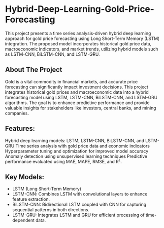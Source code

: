 # Hybrid-Deep-Learning-Gold-Price-Forecasting
This project presents a time series analysis-driven hybrid deep learning approach for gold price forecasting using Long Short-Term Memory (LSTM) integration. The proposed model incorporates historical gold price data, macroeconomic indicators, and market trends, utilizing hybrid models such as LSTM-CNN, BiLSTM-CNN, and LSTM-GRU.

## About The Project
Gold is a vital commodity in financial markets, and accurate price forecasting can significantly impact investment decisions. This project integrates historical gold prices and macroeconomic data into a hybrid forecasting model using LSTM, LSTM-CNN, BiLSTM-CNN, and LSTM-GRU algorithms. The goal is to enhance predictive performance and provide valuable insights for stakeholders like investors, central banks, and mining companies.

## Features:
Hybrid deep learning models: LSTM, LSTM-CNN, BiLSTM-CNN, and LSTM-GRU
Time series analysis with gold price data and economic indicators
Hyperparameter tuning and optimization for improved model accuracy
Anomaly detection using unsupervised learning techniques
Predictive performance evaluated using MAE, MAPE, RMSE, and R².

## Key Models:
* LSTM (Long Short-Term Memory)
* LSTM-CNN: Combines LSTM with convolutional layers to enhance feature extraction.
* BiLSTM-CNN: Bidirectional LSTM coupled with CNN for capturing sequential patterns in both directions.
* LSTM-GRU: Integrates LSTM and GRU for efficient processing of time-dependent data.
